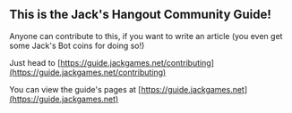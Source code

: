 ## This is the Jack's Hangout Community Guide!

Anyone can contribute to this, if you want to write an article (you even get some Jack's Bot coins for doing so!)

Just head to [https://guide.jackgames.net/contributing](https://guide.jackgames.net/contributing)

You can view the guide's pages at [https://guide.jackgames.net](https://guide.jackgames.net)
